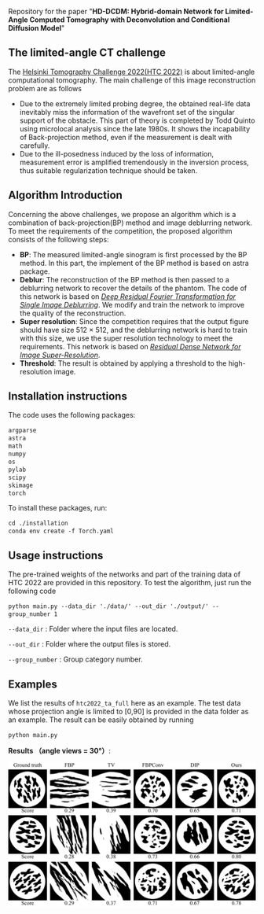Repository for the paper "**HD-DCDM: Hybrid-domain Network for Limited-Angle Computed Tomography with Deconvolution and Conditional Diffusion Model**"

## The limited-angle CT challenge  
The [Helsinki Tomography Challenge 2022(HTC 2022)](https://www.fips.fi/HTC2022.php) is about limited-angle computational tomography. The main challenge of this image reconstruction problem are as follows

- Due to the extremely limited probing degree, the obtained real-life data inevitably miss the information of the wavefront set of the singular support of the obstacle. This part of theory is completed by Todd Quinto using microlocal analysis since the late 1980s. It shows the incapability of Back-projection method, even if the measurement is dealt with carefully.
- Due to the ill-posedness induced by the loss of information, measurement error is amplified tremendously in the inversion process, thus suitable regularization technique should be taken. 

## Algorithm Introduction
Concerning the above challenges, we propose an algorithm which is a combination of back-projection(BP) method and image deblurring network. To meet the requirements of the competition, the proposed algorithm consists of the following steps:
- **BP**: The measured limited-angle sinogram is first processed by the BP method. In this part, the implement of the BP method is based on astra package.
- **Deblur**: The reconstruction of the BP method is then passed to a deblurring network to recover the details of the phantom. The code of this network is based on *[Deep Residual Fourier Transformation for Single Image Deblurring](https://github.com/INVOKERer/DeepRFT)*. We modify and train the network to improve the quality of the reconstruction.
- **Super resolution**: Since the competition requires that the output figure should have size 512 $\times$ 512, and the deblurring network is hard to train with this size, we use the super resolution technology to meet the requirements. This network is based on *[Residual Dense Network for Image Super-Resolution](https://github.com/yulunzhang/RDN)*.
- **Threshold**: The result is obtained by applying a threshold to the high-resolution image.    


## Installation instructions        
The code uses the following packages:

```
argparse
astra
math
numpy
os
pylab
scipy
skimage
torch
```

To install these packages, run:

```
cd ./installation
conda env create -f Torch.yaml
```

## Usage instructions

The pre-trained weights of the networks and part of the training data of HTC 2022 are provided in this repository. To test the algorithm, just run the following code

```
python main.py --data_dir './data/' --out_dir './output/' --group_number 1
```

`--data_dir` : Folder where the input files are located.

`--out_dir` : Folder where the output files is stored.

`--group_number` : Group category number.

## Examples

We list the results of `htc2022_ta_full` here as an example. The test data whose projection angle is limited to [0,90] is provided in the data folder as an example. The result can be easily obtained by running

```
python main.py
```

**Results （angle views = 30°）**:

![image-20221026214000039](Figures/result_30.png)




